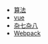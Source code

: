 
- [算法](algorithm/index.md)
- [vue](vue/index.md)
- [杂七杂八](other/index.md)
- [Webpack](gongchenghua/webpack.md)